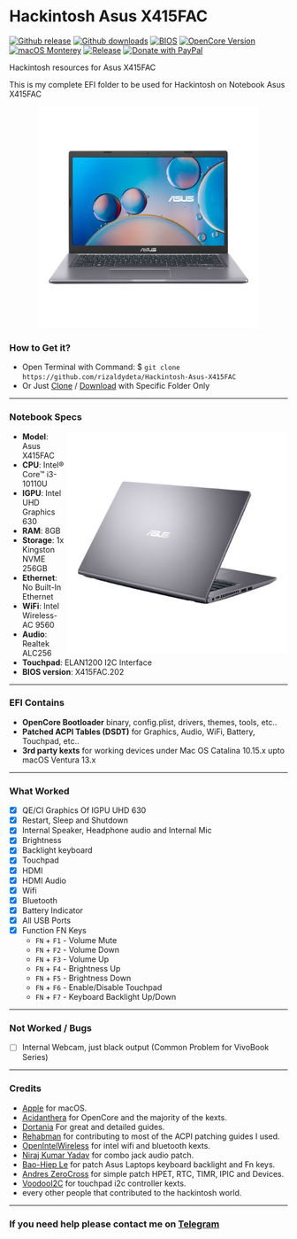 # Hackintosh Asus X415FAC
[![Github release](https://img.shields.io/github/release/rizaldydeta/Hackintosh-Asus-X415FAC.svg?color=blue)](https://github.com/rizaldydeta/Hackintosh-Asus-X415FAC/releases/latest)
[![Github downloads](https://img.shields.io/github/downloads/rizaldydeta/Hackintosh-Asus-X415FAC/total.svg?color=blue)](https://github.com/rizaldydeta/Hackintosh-Asus-X415FAC/releases)
[![BIOS](https://img.shields.io/badge/BIOS-202-important.svg)](https://www.asus.com/supportonly/X415FAC/HelpDesk_BIOS/)
[![OpenCore Version](https://img.shields.io/badge/OpenCore-0.8.3-cyan.svg)](https://github.com/acidanthera/OpenCorePkg/releases/latest)
[![macOS Monterey](https://img.shields.io/badge/macOS-12.4-white.svg)](https://www.apple.com/macos/monterey/)
[![Release](https://img.shields.io/badge/Download-latest-success.svg)](https://github.com/rizaldydeta/Hackintosh-Asus-X415FAC/releases/latest)
[![Donate with PayPal](https://img.shields.io/badge/paypal-donate-red.svg)](https://paypal.me/rizaldydeta)

Hackintosh resources for Asus X415FAC

This is my complete EFI folder to be used for Hackintosh on Notebook Asus X415FAC

<p align="center">
  <img src="/images/X415fac-center.png?raw=true" width="400" height="400" alt="ASUS X415FAC Model">
</p>

### How to Get it?

- Open Terminal with Command: $ `git clone https://github.com/rizaldydeta/Hackintosh-Asus-X415FAC`
- Or Just [Clone](https://github.com/rizaldydeta/Hackintosh-Asus-X415FAC.git) / [Download](https://github.com/rizaldydeta/Hackintosh-Asus-X415FAC/releases/latest) with Specific Folder Only

--------------------------------------------------------------------------------------------

### Notebook Specs
<img src="/images/x415fac.png?raw=true" width="400" height="400" alt="Asus X41FAC" align="right">

- <b>Model</b>: Asus X415FAC
- <b>CPU</b>: Intel® Core™ i3-10110U
- <b>IGPU</b>: Intel UHD Graphics 630
- <b>RAM</b>: 8GB
- <b>Storage</b>: 1x Kingston NVME 256GB
- <b>Ethernet</b>: No Built-In Ethernet
- <b>WiFi</b>: Intel Wireless-AC 9560
- <b>Audio</b>: Realtek ALC256
- <b>Touchpad</b>: ELAN1200 I2C Interface
- <b>BIOS version</b>: X415FAC.202

--------------------------------------------------------------------------------------------

### EFI Contains
- <b>OpenCore Bootloader</b> binary, config.plist, drivers, themes, tools, etc..
- <b>Patched ACPI Tables (DSDT)</b> for Graphics, Audio, WiFi, Battery, Touchpad, etc..
- <b>3rd party kexts</b> for working devices under Mac OS Catalina 10.15.x upto macOS Ventura 13.x
 
--------------------------------------------------------------------------------------------
 
### What Worked
- [x] QE/CI Graphics Of IGPU UHD 630
- [x] Restart, Sleep and Shutdown
- [x] Internal Speaker, Headphone audio and Internal Mic
- [x] Brightness
- [x] Backlight keyboard
- [x] Touchpad
- [x] HDMI
- [x] HDMI Audio
- [x] Wifi
- [x] Bluetooth
- [x] Battery Indicator
- [x] All USB Ports
- [x] Function FN Keys
  - `FN` + `F1` - Volume Mute
  - `FN` + `F2` - Volume Down
  - `FN` + `F3` - Volume Up
  - `FN` + `F4` - Brightness Up
  - `FN` + `F5` - Brightness Down
  - `FN` + `F6` - Enable/Disable Touchpad
  - `FN` + `F7` - Keyboard Backlight Up/Down
 
--------------------------------------------------------------------------------------------
 
### Not Worked / Bugs
- [ ] Internal Webcam, just black output (Common Problem for VivoBook Series)
 
--------------------------------------------------------------------------------------------

### Credits
- [Apple](https://apple.com) for macOS.
- [Acidanthera](https://github.com/acidanthera) for OpenCore and the majority of the kexts.
- [Dortania](https://github.com/dortania) For great and detailed guides.
- [Rehabman](https://github.com/RehabMan) for contributing to most of the ACPI patching guides I used.
- [OpenIntelWireless](https://github.com/OpenIntelWireless) for intel wifi and bluetooth kexts.
- [Niraj Kumar Yadav](https://github.com/black-dragon74/ALCPlugFix-Swift) for combo jack audio patch.
- [Bao-Hiep Le](https://github.com/hieplpvip/AsusSMC) for patch Asus Laptops keyboard backlight and Fn keys.
- [Andres ZeroCross](https://github.com/andreszerocross) for simple patch HPET, RTC, TIMR, IPIC and Devices.
- [VoodooI2C](https://github.com/VoodooI2C/VoodooI2C) for touchpad i2c controller kexts.
- every other people that contributed to the hackintosh world.

--------------------------------------------------------------------------------------------

### If you need help please contact me on [Telegram](https://t.me/rizaldydeta)
 
